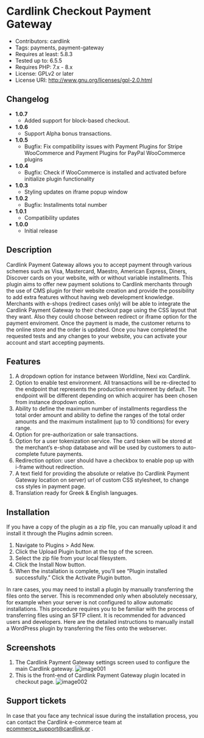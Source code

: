 # Cardlink Checkout Payment Gateway

- Contributors: cardlink
- Tags: payments, payment-gateway
- Requires at least: 5.8.3
- Tested up to: 6.5.5
- Requires PHP: 7.x - 8.x
- License: GPLv2 or later
- License URI: http://www.gnu.org/licenses/gpl-2.0.html


## Changelog

- **1.0.7**
    - Added support for block-based checkout.
- **1.0.6**
    - Support Alpha bonus transactions.
- **1.0.5**
    - Bugfix: Fix compatibility issues with Payment Plugins for Stripe WooCommerce and Payment Plugins for PayPal WooCommerce plugins
- **1.0.4**
    - Bugfix: Check if WooCommerce is installed and activated before initialize plugin functionality
- **1.0.3**
    - Styling updates on iframe popup window
- **1.0.2**
    - Bugfix: Installments total number
- **1.0.1**
    - Compatibility updates
- **1.0.0**
    - Initial release


## Description

Cardlink Payment Gateway allows you to accept payment through various schemes such as Visa, Mastercard, Maestro, American Express, Diners, Discover cards on your website, with or without variable installments.
This plugin aims to offer new payment solutions to Cardlink merchants through the use of CMS plugin for their website creation and provide the possibility to add extra features without having web development knowledge.
Merchants with e-shops (redirect cases only) will be able to integrate the Cardlink Payment Gateway to their checkout page using the CSS layout that they want. Also they could choose between redirect or iframe option for the payment enviroment. Once the payment is made, the customer returns to the online store and the order is updated.
Once you have completed the requested tests and any changes to your website, you can activate your account and start accepting payments.


## Features

1.	A dropdown option for instance between Worldline, Nexi και Cardlink.
2.	Option to enable test environment. All transactions will be re-directed to the endpoint that represents the production environment by default. The endpoint will be different depending on which acquirer has been chosen from instance dropdown option.
3.	Ability to define the maximum number of installments regardless the total order amount and ability to define the ranges of the total order amounts and the maximum installment  (up to 10 conditions) for every range.
4.	Option for pre-authorization or sale transactions.
5.	Option for a user tokenization service. The card token will be stored at the merchant’s e-shop database and will be used by customers to auto-complete future payments.
6.	Redirection option: user should have a checkbox to enable pop up with i-frame without redirection.
7.	A text field for providing the absolute or relative (to Cardlink Payment Gateway location on server) url of custom CSS stylesheet, to change css styles in payment page.
8.	Translation ready for Greek & English languages.


## Installation

If you have a copy of the plugin as a zip file, you can manually upload it and install it through the Plugins admin screen.
1. Navigate to Plugins > Add New.
2. Click the Upload Plugin button at the top of the screen.
3. Select the zip file from your local filesystem.
4. Click the Install Now button.
5. When the installation is complete, you’ll see “Plugin installed successfully.” Click the Activate Plugin button.

In rare cases, you may need to install a plugin by manually transferring the files onto the server. This is recommended only when absolutely necessary, for example when your server is not configured to allow automatic installations.
This procedure requires you to be familiar with the process of transferring files using an SFTP client. It is recommended for advanced users and developers.
Here are the detailed instructions to manually install a WordPress plugin by transferring the files onto the webserver.


## Screenshots

1. The Cardlink Payment Gateway settings screen used to configure the main Cardlink gateway.
   ![image001](https://developer.cardlink.gr/downloads/cardlink-payment-gateway-woocommerce-assets/image001.jpg)
2. This is the front-end of Cardlink Payment Gateway plugin located in checkout page.
   ![image002](https://developer.cardlink.gr/downloads/cardlink-payment-gateway-woocommerce-assets/image002.jpg)

##  Support tickets

In case that you face any technical issue during the installation process, you can contact the Cardlink e-commerce team at ecommerce_support@cardlink.gr .